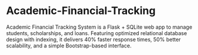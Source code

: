 # Academic-Financial-Tracking
Academic Financial Tracking System is a Flask + SQLite web app to manage students, scholarships, and loans. Featuring optimized relational database design with indexing, it delivers 40% faster response times, 50% better scalability, and a simple Bootstrap-based interface.
